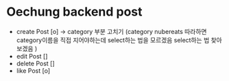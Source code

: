 # Oechung backend post
- create Post [o] -> category 부분 고치기 
(category nubereats 따라하면 category이름을 직접 지어야하는데 select하는 법을 모르겠음 
select하는 법 찾아보겠음 )
- edit Post []
- delete Post []
- like Post [o]